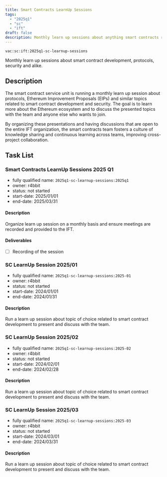 ```yaml
---
title: Smart Contracts LearnUp Sessions
tags:
  - "2025q1"
  - "sc"
  - "ift"
draft: false
description: Monthly learn up sessions about anything smart contracts related.
---
```


`vac:sc:ift:2025q1-sc-learnup-sessions`

Monthly learn up sessions about smart contract development, protocols, security and alike.

## Description

The smart contract service unit is running a monthly learn up session about protocols, 
Ethereum Improvement Proposals (EIPs) and similar topics related to smart contract development and security.
The goal is to learn more about the Ethereum ecosystem and to discuss the presented topics with the team and anyone else who wants to join.

By organizing these presentations and having discussions that are open to the entire IFT organization,
the smart contracts team fosters a culture of knowledge sharing and continuous learning across teams,
improving cross-project collaboration.

## Task List

### Smart Contracts LearnUp Sessions 2025 Q1

* fully qualified name: `2025q1-sc-learnup-sessions:2025q1`
* owner: r4bbit
* status: not started
* start-date: 2025/01/01
* end-date: 2025/03/31

#### Description

Organize learn up session on a monthly basis and ensure meetings are recorded and provided to the IFT.

#### Deliverables

- [ ] Recording of the session

### SC LearnUp Session 2025/01

* fully qualified name: `2025q1-sc-learnup-sessions:2025-01`
* owner: r4bbit
* status: not started
* start-date: 2024/01/01
* end-date: 2024/01/31

#### Description

Run a learn up session about topic of choice related to smart contract development to present and discuss with the team.

### SC LearnUp Session 2025/02

* fully qualified name: `2025q1-sc-learnup-sessions:2025-02`
* owner: r4bbit
* status: not started
* start-date: 2024/02/01
* end-date: 2024/02/28

#### Description

Run a learn up session about topic of choice related to smart contract development to present and discuss with the team.

### SC LearnUp Session 2025/03

* fully qualified name: `2025q1-sc-learnup-sessions:2025-03`
* owner: r4bbit
* status: not started
* start-date: 2024/03/01
* end-date: 2024/03/31

#### Description

Run a learn up session about topic of choice related to smart contract development to present and discuss with the team.
